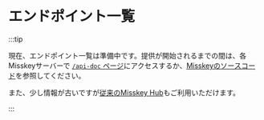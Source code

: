 # エンドポイント一覧

:::tip

現在、エンドポイント一覧は準備中です。提供が開始されるまでの間は、各Misskeyサーバーで [`/api-doc` ページ](x-mi-web://api-doc)にアクセスするか、[Misskeyのソースコード](https://github.com/misskey-dev/misskey/tree/develop/packages/backend/src/server/api/endpoints)を参照してください。

また、少し情報が古いですが[従来のMisskey Hub](https://legacy.misskey-hub.net/docs/api/endpoints.html)もご利用いただけます。

:::
